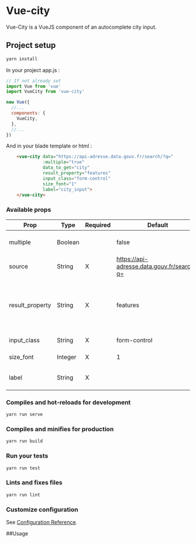 # Vue-city

Vue-City is a VueJS component of an autocomplete city input.

## Project setup
```bash
yarn install
```

In your project app.js : 

```javascript
// If not already set
import Vue from 'vue' 
import VueCity from 'vue-city'

new Vue({
  //...
  components: {
    VueCity,
  },
  //...
})
```

And in your blade template or html : 
```html
    <vue-city data="https://api-adresse.data.gouv.fr/search/?q="
              :multiple="true"
              data_to_get="city"
              result_property="features"
              input_class="form-control"
              size_font="1"
              label="city_input">
    </vue-city>
``` 

### Available props

| Prop                  | Type                        | Required | Default   | Description |
|-----------------------|-----------------------------|----------|-----------|-------------|
| multiple              | Boolean                     |          | false     | for multiple selectable adresses|
| source                | String                      |    X     | https://api-adresse.data.gouv.fr/search/?q=         | api url to make request to|
| result_property       | String                      |    X     | features | Based on the API answer object where results are stored|
| input_class          | String                       |    X     |   form-control        | Class of the input|
| size_font          | Integer                       |    X     |   1        | Font size in rem|
| label          | String                       |    X     |           | Name of your hidden input field|



### Compiles and hot-reloads for development
```
yarn run serve
```

### Compiles and minifies for production
```
yarn run build
```

### Run your tests
```
yarn run test
```

### Lints and fixes files
```
yarn run lint
```

### Customize configuration
See [Configuration Reference](https://cli.vuejs.org/config/).


##Usage



